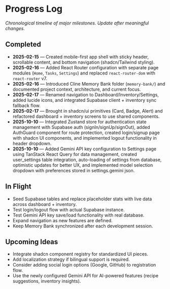 # Progress Log

_Chronological timeline of major milestones. Update after meaningful changes._

## Completed

- **2025-02-15** — Created mobile-first app shell with sticky header, scrollable content, and bottom navigation (shadcn/Tailwind styling).
- **2025-02-16** — Added React Router configuration with separate page modules (`Home`, `Tasks`, `Settings`) and replaced `react-router-dom` with `react-router` v7.
- **2025-02-16** — Introduced Cline Memory Bank folder (`memory-bank/`) and documented project context, architecture, and current focus.
- **2025-02-17** — Renamed navigation to Dashboard/Inventory/Settings, added lucide icons, and integrated Supabase client + inventory sync fallback flow.
- **2025-02-17** — Brought in shadcn/ui primitives (Card, Badge, Alert) and refactored dashboard + inventory screens to use shared components.
- **2025-10-10** — Integrated Zustand store for authentication state management with Supabase auth (signIn/signUp/signOut), added AuthGuard component for route protection, created login/signup page with shadcn UI components, and implemented logout functionality in header dropdown.
- **2025-10-10** — Added Gemini API key configuration to Settings page using TanStack React Query for data management, created user_settings table integration, auto-loading of settings from database, optimistic updates for better UX, and implemented model selection dropdown with preferences stored in settings.gemini json.

## In Flight

- Seed Supabase tables and replace placeholder stats with live data across dashboard + inventory.
- Test login/logout flow with actual Supabase instance.
- Test Gemini API key save/load functionality with real database.
- Expand navigation as new features are defined.
- Keep Memory Bank synchronized after each development session.

## Upcoming Ideas

- Integrate shadcn component registry for standardized UI pieces.
- Add localization strategy if bilingual support is required.
- Consider adding social login options (Google, GitHub) to registration flow.
- Use the newly configured Gemini API for AI-powered features (recipe suggestions, inventory insights).
